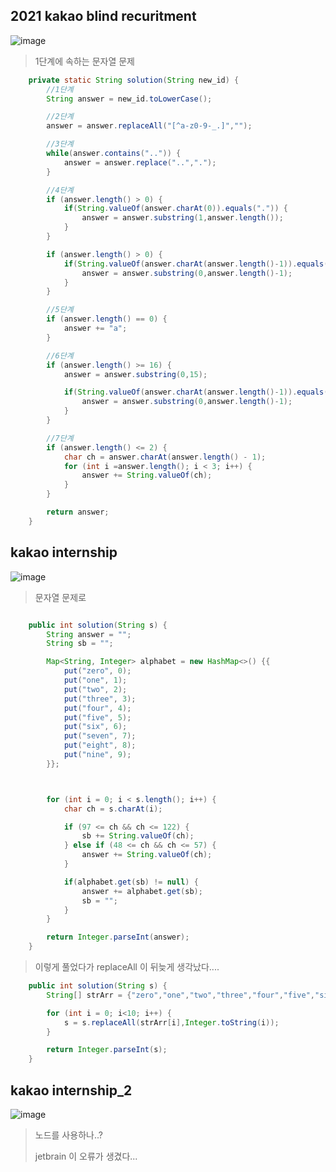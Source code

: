 ## 2021 kakao blind recuritment

![image](https://img1.daumcdn.net/thumb/R1280x0/?scode=mtistory2&fname=https%3A%2F%2Fblog.kakaocdn.net%2Fdn%2FcgVXAM%2FbtrlZvY7mmw%2FKmBXhSTuQe8IsavSJmzNkK%2Fimg.png)

> 1단계에 속하는 문자열 문제


```java
    private static String solution(String new_id) {
        //1단계
        String answer = new_id.toLowerCase();

        //2단계
        answer = answer.replaceAll("[^a-z0-9-_.]","");

        //3단계
        while(answer.contains("..")) {
            answer = answer.replace("..",".");
        }

        //4단계
        if (answer.length() > 0) {
            if(String.valueOf(answer.charAt(0)).equals(".")) {
                answer = answer.substring(1,answer.length());
            }
        }

        if (answer.length() > 0) {
            if(String.valueOf(answer.charAt(answer.length()-1)).equals(".")) {
                answer = answer.substring(0,answer.length()-1);
            }
        }

        //5단계
        if (answer.length() == 0) {
            answer += "a";
        }

        //6단계
        if (answer.length() >= 16) {
            answer = answer.substring(0,15);

            if(String.valueOf(answer.charAt(answer.length()-1)).equals(".")) {
                answer = answer.substring(0,answer.length()-1);
            }
        }

        //7단계
        if (answer.length() <= 2) {
            char ch = answer.charAt(answer.length() - 1);
            for (int i =answer.length(); i < 3; i++) {
                answer += String.valueOf(ch);
            }
        }

        return answer;
    }
```


## kakao internship

![image](https://img1.daumcdn.net/thumb/R1280x0/?scode=mtistory2&fname=https%3A%2F%2Fblog.kakaocdn.net%2Fdn%2Fboyfj2%2FbtrlY4HKvzv%2F8NThzAnXW8cEx0r6rhTAQk%2Fimg.png)

> 문자열 문제로 


```java

    public int solution(String s) {
        String answer = "";
        String sb = "";

        Map<String, Integer> alphabet = new HashMap<>() {{
            put("zero", 0);
            put("one", 1);
            put("two", 2);
            put("three", 3);
            put("four", 4);
            put("five", 5);
            put("six", 6);
            put("seven", 7);
            put("eight", 8);
            put("nine", 9);
        }};



        for (int i = 0; i < s.length(); i++) {
            char ch = s.charAt(i);

            if (97 <= ch && ch <= 122) {
                sb += String.valueOf(ch);
            } else if (48 <= ch && ch <= 57) {
                answer += String.valueOf(ch);
            }

            if(alphabet.get(sb) != null) {
                answer += alphabet.get(sb);
                sb = "";
            }
        }

        return Integer.parseInt(answer);
    }

```

> 이렇게 풀었다가
> replaceAll 이 뒤늦게 생각났다....


```java
    public int solution(String s) {
        String[] strArr = {"zero","one","two","three","four","five","six","seven","eight","nine"};

        for (int i = 0; i<10; i++) {
            s = s.replaceAll(strArr[i],Integer.toString(i));
        }

        return Integer.parseInt(s);
    }
```


## kakao internship_2

![image](https://img1.daumcdn.net/thumb/R1280x0/?scode=mtistory2&fname=https%3A%2F%2Fblog.kakaocdn.net%2Fdn%2FbLHb63%2Fbtrl0a3wc6n%2FUnByz6K0c5pEZkeUpUKwDk%2Fimg.png)

> 노드를 사용하나..?
> 
> jetbrain 이 오류가 생겼다...